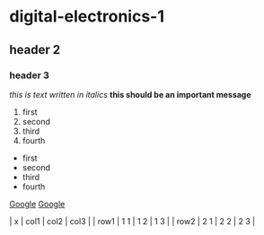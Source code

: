 # digital-electronics-1
## header 2
### header 3
_this is text written in italics_
__this should be an important message__
1. first
2. second
3. third
4. fourth

+ first
+ second
+ third
+ fourth

[Google](https://www.google.com)
[Google](https://www.google.com "Google homepage")

|   x  | col1 | col2 | col3 |
| row1 | 1 1  | 1 2  | 1 3  |
| row2 | 2 1  | 2 2  | 2 3  |

